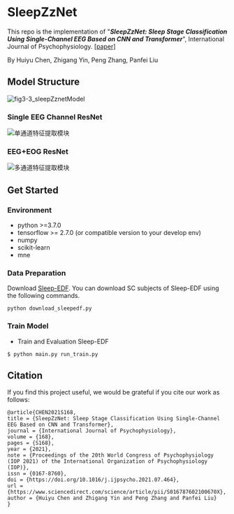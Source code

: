 # SleepZzNet

This repo is the implementation of "***SleepZzNet: Sleep Stage Classification Using Single-Channel EEG Based on CNN and Transformer***", International Journal of Psychophysiology. [[paper\]](https://www.sciencedirect.com/science/article/pii/S016787602100670X)

By Huiyu Chen, Zhigang Yin, Peng Zhang, Panfei Liu

## Model Structure

![fig3-3_sleepZznetModel](E:\论文\2022-02-学位论文\初稿\Img\fig3-3_sleepZznetModel.png)

### Single EEG Channel ResNet

![单通道特征提取模块](E:\论文\2022-02-学位论文\初稿\Img\单通道特征提取模块.png)

### EEG+EOG ResNet

![多通道特征提取模块](E:\论文\2022-02-学位论文\初稿\Img\多通道特征提取模块.png)

## Get Started

### Environment

- python >=3.7.0
- tensorflow >= 2.7.0 (or compatible version to your develop env)
- numpy
- scikit-learn
- mne

### Data Preparation

Download [Sleep-EDF](https://archive.physionet.org/physiobank/database/sleep-edfx/). You can download SC subjects of Sleep-EDF using the following commands.

```
python download_sleepedf.py
```

### Train Model

- Train and Evaluation Sleep-EDF 

```
$ python main.py run_train.py
```

## Citation

If you find this project useful, we would be grateful if you cite our work as follows:

```
@article{CHEN2021S168,
title = {SleepZzNet: Sleep Stage Classification Using Single-Channel EEG Based on CNN and Transformer},
journal = {International Journal of Psychophysiology},
volume = {168},
pages = {S168},
year = {2021},
note = {Proceedings of the 20th World Congress of Psychophysiology (IOP 2021) of the International Organization of Psychophysiology (IOP)},
issn = {0167-8760},
doi = {https://doi.org/10.1016/j.ijpsycho.2021.07.464},
url = {https://www.sciencedirect.com/science/article/pii/S016787602100670X},
author = {Huiyu Chen and Zhigang Yin and Peng Zhang and Panfei Liu}
}
```